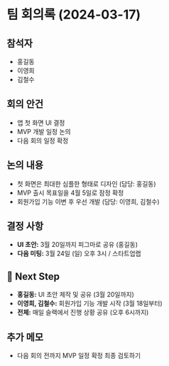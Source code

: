 # 팀 회의록 (2024-03-17)

## 참석자
- 홍길동  
- 이영희  
- 김철수  

## 회의 안건
- 앱 첫 화면 UI 결정  
- MVP 개발 일정 논의  
- 다음 회의 일정 확정  

## 논의 내용
- 첫 화면은 최대한 심플한 형태로 디자인 (담당: 홍길동)  
- MVP 출시 목표일을 4월 5일로 잠정 확정  
- 회원가입 기능 이변 후 우선 개발 (담당: 이영희, 김철수)  

## 결정 사항
- **UI 초안:** 3월 20일까지 피그마로 공유 (홍길동)  
- **다음 미팅:** 3월 24일 (일) 오후 3시 / 스타트업랩  

## 📌 Next Step
- **홍길동:** UI 초안 제작 및 공유 (3월 20일까지)  
- **이영희, 김철수:** 회원가입 기능 개발 시작 (3월 18일부터)  
- **전체:** 매일 슬랙에서 진행 상황 공유 (오후 6시까지)  

## 추가 메모
- 다음 회의 전까지 MVP 일정 확정 최종 검토하기  

